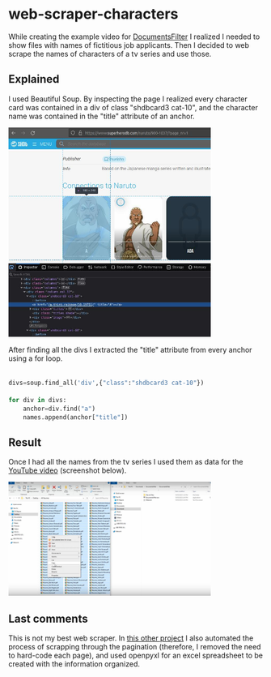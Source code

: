 # web-scraper-characters
While creating the example video for [DocumentsFilter](https://github.com/lmponcio/DocumentsFilter) I realized I needed to show files with names of fictitious job applicants. Then I decided to web scrape the names of characters of a tv series and use those.

## Explained
I used Beautiful Soup. By inspecting the page I realized every character card was contained in a div of class "shdbcard3 cat-10", and the character name was contained in the "title" attribute of an anchor. 

<img src="./inspection.jpg" width="400" />

After finding all the divs I extracted the "title" attribute from every anchor using a for loop.

```python

divs=soup.find_all('div',{"class":"shdbcard3 cat-10"})

for div in divs:
    anchor=div.find("a")
    names.append(anchor["title"])
```

## Result
Once I had all the names from the tv series I used them as data for the [YouTube video](https://www.youtube.com/watch?v=h8_KjkikC6U) (screenshot below).

<img src="./video_screenshot.jpg" width="400" />

## Last comments
This is not my best web scraper. In [this other project](https://github.com/lmponcio/web-scraper-icecream) I also automated the process of scrapping through the pagination (therefore, I removed the need to hard-code each page), and used openpyxl for an excel spreadsheet to be created with the information organized.
